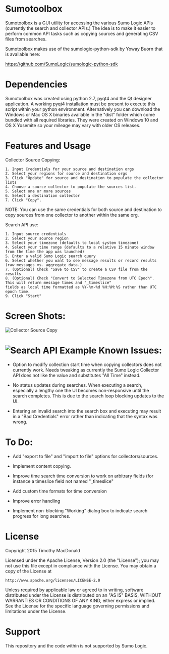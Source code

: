 Sumotoolbox
===========

 Sumotoolbox is a GUI utility for accessing the various Sumo Logic APIs (currently the search
 and collector APIs.) The idea is to make it easier to perform common API tasks such as copying
 sources and generating CSV files from searches.

 Sumotoolbox makes use of the sumologic-python-sdk by Yoway Buorn that is available here:

 https://github.com/SumoLogic/sumologic-python-sdk

Dependencies
============

Sumotoolbox was created using python 2.7, pyqt4 and the Qt designer application. A working pyqt4 installation must be
present to execute this script within your python environment. Alternatively you can download the Windows or Mac OS X
binaries available in the "dist" folder which come bundled with all required libraries. They were created on Windows 10
and OS X Yosemite so your mileage may vary with older OS releases.

Features and Usage
==================

Collector Source Copying:

    1. Input Credentials for your source and destination orgs
    2. Select your regions for source and destination orgs
    3. Click "Update" for source and destination to populate the collector lists
    4. Choose a source collector to populate the sources list.
    5. Select one or more sources
    6. Select a destination collector
    7. Click "Copy".

NOTE: You can use the same credentials for both source and destination to copy sources from one collector to another
within the same org.

Search API use:

    1. Input source credentials
    2. Select your source region
    3. Select your timezone (defaults to local system timezone)
    4. Select your time range (defaults to a relative 15 minute window from the time the app was launched)
    5. Enter a valid Sumo Logic search query
    6. Select whether you want to see message results or record results (raw messages vs. aggregate data.)
    7. (Optional) Check "Save to CSV" to create a CSV file from the results
    8. (Optional) Check "Convert to Selected Timezone from UTC Epoch". This will return message times and "_timeslice"
    fields as local time formatted as %Y-%m-%d %H:%M:%S rather than UTC epoch time.
    9. Click "Start"

Screen Shots:
=============

![Collector Source Copy](https://github.com/voltaire321/sumologictoolbox/blob/master/screenshots/sumotoolbox_collector_example.png "Source Copy")

![Search API Example](https://github.com/voltaire321/sumologictoolbox/blob/master/screenshots/sumotoolbox_search_example.png "Search API")
Known Issues:
=============

* Option to modify collection start time when copying collectors does not currently work. Needs tweaking
as currently the Sumo Logic Collector API does not like the value and substitutes "All Time" instead.

* No status updates during searches. When executing a search, especially a lengthy one the UI becomes non-responsive
until the search completes. This is due to the search loop blocking updates to the UI.

* Entering an invalid search into the search box and executing may result in a "Bad Credentials" error rather than
indicating that the syntax was wrong.

To Do:
======

* Add "export to file" and "import to file" options for collectors/sources.

* Implement content copying.

* Improve time search time conversion to work on arbitrary fields (for instance a timeslice field not named "_timeslice"

* Add custom time formats for time conversion

* Improve error handling

* Implement non-blocking "Working" dialog box to indicate search progress for long searches.

License
=======

Copyright 2015 Timothy MacDonald

Licensed under the Apache License, Version 2.0 (the "License");
you may not use this file except in compliance with the License.
You may obtain a copy of the License at

    http://www.apache.org/licenses/LICENSE-2.0

Unless required by applicable law or agreed to in writing, software
distributed under the License is distributed on an "AS IS" BASIS,
WITHOUT WARRANTIES OR CONDITIONS OF ANY KIND, either express or implied.
See the License for the specific language governing permissions and
limitations under the License.

Support
=======

This repository and the code within is not supported by Sumo Logic.
